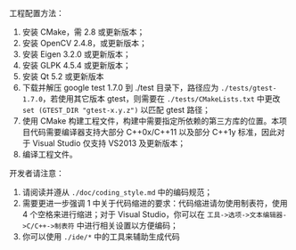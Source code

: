 工程配置方法：

1. 安装 CMake，需 2.8 或更新版本；
2. 安装 OpenCV 2.4.8，或更新版本；
3. 安装 Eigen 3.2.0 或更新版本；
4. 安装 GLPK 4.5.4 或更新版本； 
5. 安装 Qt 5.2 或更新版本
6. 下载并解压 google test 1.7.0 到 ./test 目录下，路径应为 `./tests/gtest-1.7.0`，若使用其它版本 gtest，则需要在  `./tests/CMakeLists.txt` 中更改 `set (GTEST_DIR "gtest-x.y.z")` 以匹配 gtest 路径；
7. 使用 CMake 构建工程文件，构建中需要指定所依赖的第三方库的位置。本项目代码需要编译器支持大部分 C++0x/C++11 以及部分 C++1y 标准，因此对于 Visual Studio 仅支持 VS2013 及更新版本；
6. 编译工程文件。

开发者请注意：

1. 请阅读并遵从 `./doc/coding_style.md` 中的编码规范；
2. 需要更进一步强调 1 中关于代码缩进的要求：代码缩进请勿使用制表符，使用 4 个空格来进行缩进；对于 Visual Studio，你可以在 `工具->选项->文本编辑器->C/C++->制表符` 中进行相关设置以方便编码；
3. 你可以使用 `./ide/*` 中的工具来辅助生成代码
	
